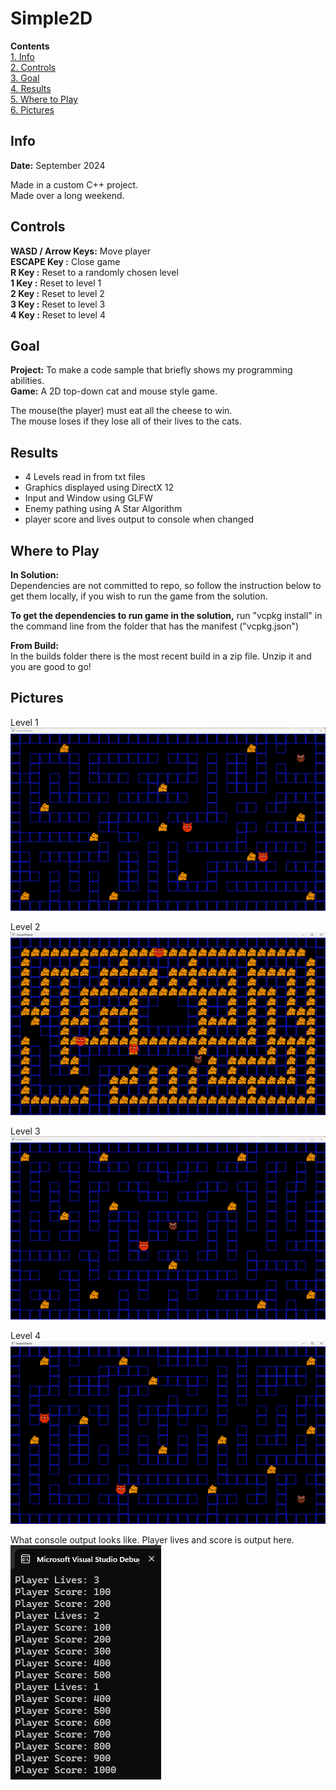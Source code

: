 # Simple2D
**Contents**  
[1. Info](#info)  
[2. Controls](#controls)  
[3. Goal](#goal)  
[4. Results](#results)   
[5. Where to Play](#where-to-play)  
[6. Pictures](#pictures)

## Info
**Date:** September 2024  

Made in a custom C++ project.  
Made over a long weekend.

## Controls
**WASD / Arrow Keys:** Move player  
**ESCAPE Key       :** Close game  
**R Key            :** Reset to a randomly chosen level  
**1 Key            :** Reset to level 1  
**2 Key            :** Reset to level 2  
**3 Key            :** Reset to level 3  
**4 Key            :** Reset to level 4  

## Goal
**Project:** To make a code sample that briefly shows my programming abilities.  
**Game:** A 2D top-down cat and mouse style game.  

The mouse(the player) must eat all the cheese to win.  
The mouse loses if they lose all of their lives to the cats.  

## Results
- 4 Levels read in from txt files
- Graphics displayed using DirectX 12
- Input and Window using GLFW
- Enemy pathing using A Star Algorithm  
- player score and lives output to console when changed  




## Where to Play
**In Solution:**  
Dependencies are not committed to repo, so follow the instruction below to get them locally, if you wish to run the game from the solution.  

**To get the dependencies to run game in the solution,** run "vcpkg install" in the command line  from the folder that has the manifest ("vcpkg.json")  

**From Build:**  
In the builds folder there is the most recent build in a zip file.  Unzip it and you are good to go!


## Pictures

Level 1
![alt text](Screenshots/Level_1.png)  

  
Level 2
![alt text](Screenshots/Level_2.png)  

  
Level 3
![alt text](Screenshots/Level_3.png)  

  
Level 4
![alt text](Screenshots/Level_4.png)  

  
What console output looks like. Player lives and score is output here.  
![alt text](Screenshots/Example_Console_Output.png)  